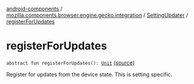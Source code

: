 [android-components](../../index.md) / [mozilla.components.browser.engine.gecko.integration](../index.md) / [SettingUpdater](index.md) / [registerForUpdates](./register-for-updates.md)

# registerForUpdates

`abstract fun registerForUpdates(): `[`Unit`](https://kotlinlang.org/api/latest/jvm/stdlib/kotlin/-unit/index.html) [(source)](https://github.com/mozilla-mobile/android-components/blob/master/components/browser/engine-gecko-beta/src/main/java/mozilla/components/browser/engine/gecko/integration/SettingUpdater.kt#L34)

Register for updates from the device state. This is setting specific.

